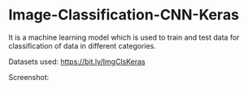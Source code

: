 # Image-Classification-CNN-Keras

It is a machine learning model which is used to train and test data for classification of data in different categories.

Datasets used:  https://bit.ly/ImgClsKeras

Screenshot:

